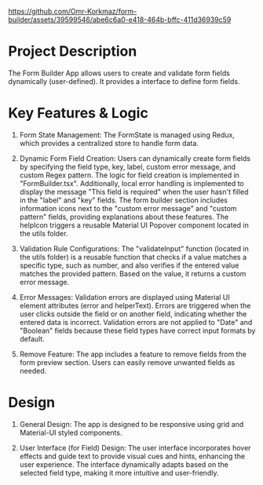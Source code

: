 




https://github.com/Omr-Korkmaz/form-builder/assets/39599546/abe6c6a0-e418-464b-bffc-411d36939c59



# Project Description

The Form Builder App allows users to create and validate form fields dynamically (user-defined). It provides a interface to define form fields.

# Key Features & Logic

1. Form State Management: The FormState is managed using Redux, which provides a centralized store to handle form data. 

2. Dynamic Form Field Creation: Users can dynamically create form fields by specifying the field type, key, label, custom error message, and custom Regex pattern. The logic for field creation is implemented in "FormBuilder.tsx". Additionally, local error handling is implemented to display the message "This field is required" when the user hasn't filled in the "label" and "key" fields.  The form builder section includes information icons next to the "custom error message" and "custom pattern" fields, providing explanations about these features. The helpIcon triggers a reusable Material UI Popover component located in the utils folder.

3. Validation Rule Configurations: The "validateInput" function (located in the utils folder) is a reusable function that checks if a value matches a specific type, such as number, and also verifies if the entered value matches the provided pattern. Based on the value, it returns a custom error message.

4. Error Messages: Validation errors are displayed using Material UI element attributes (error and helperText). Errors are triggered when the user clicks outside the field or on another field, indicating whether the entered data is incorrect. Validation errors are not applied to "Date" and "Boolean" fields because these field types have correct input formats by default.

5. Remove Feature: The app includes a feature to remove fields from the form preview section. Users can easily remove unwanted fields as needed.

# Design

1. General Design: The app is designed to be responsive using grid and Material-UI styled components.

4. User Interface (for Field) Design: The user interface incorporates hover effects and guide text to provide visual cues and hints, enhancing the user experience. The interface dynamically adapts based on the selected field type, making it more intuitive and user-friendly.
